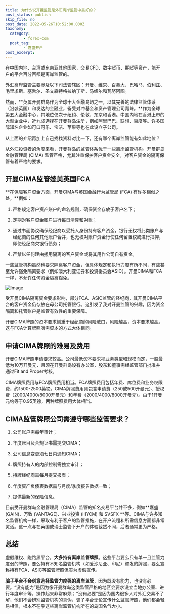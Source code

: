 ```yaml
---
title: 为什么说开曼监管是外汇离岸监管中最好的？
post_status: publish
skip_file: no
post_date: 2022-05-26T10:52:00.000Z
taxonomy:
  category:
        - forex-com
  post_tag:
        - 嘉盛开户
post_excerpt: 
---
```

在中国内地、台湾或东南亚其他国家，交易CFD、数字货币、期货等资产，能开户的平台百分百都是离岸监管的。

外汇离岸监管主要涉及以下司法管辖区：开曼、维京、百慕大、巴哈马、伯利兹、毛里求斯、塞舌尔、圣文森特格拉纳丁斯、马绍尔和瓦努阿图。

然而，**英属开曼群岛作为全球十大金融岛屿之一，以其完善的法律监管体系（沿袭英国）和发达的金融业，备受对冲基金和资产管理公司青睐。**作为全球第五大金融中心，其地位仅次于纽约、伦敦、东京和香港。中国内地在香港上市的大型企业中，近九成选择在开曼群岛注册，例如阿里巴巴、联想、百度等。许多国际知名企业如可口可乐、宝洁、苹果等也在此设立子公司。

从上面的介绍再加上自己找找资料对比一下，还有哪个离岸监管能有如此地位？

从外汇投资者的角度来看，开曼群岛的监管体系优于一些离岸监管机构。开曼群岛金融管理局 (CIMA) 监管严格，尤其注重保护客户资金安全，对客户资金的隔离保管有着严格的要求。

## 开曼CIMA监管媲美英国FCA

**在保障客户资金方面，开曼CIMA与英国金融行为监管局 (FCA) 有许多相似之处，**例如：

1. 严格规定客户资产账户的命名规则，确保资金存放于客户名下；

1. 定期对客户资金账户进行每日清算和对账；

1. 通过书面协议确保经纪商以受托人身份持有客户资金，银行无权将此类账户与经纪商的任何其他账户合并，也无权对账户资金行使任何留置权或进行扣押，即使经纪商欠银行债务；

1. 严禁以任何理由挪用隔离的客户资金或将其用作公司自有资金。

一些监管机构虽然也要求隔离客户资金，但具体规定和执行力度有所不同，有些甚至允许豁免隔离要求（例如澳大利亚证券和投资委员会ASIC）。开曼CIMA和FCA一样，不允许任何资金隔离豁免。

![Image](https://prod-files-secure.s3.us-west-2.amazonaws.com/39ed1227-6d7d-4570-be36-9ccd4a2c4241/bd849744-3fcb-4a37-8312-357962c8f065/image.png?X-Amz-Algorithm=AWS4-HMAC-SHA256&X-Amz-Content-Sha256=UNSIGNED-PAYLOAD&X-Amz-Credential=ASIAZI2LB4666SGLBCDW%2F20250721%2Fus-west-2%2Fs3%2Faws4_request&X-Amz-Date=20250721T161414Z&X-Amz-Expires=3600&X-Amz-Security-Token=IQoJb3JpZ2luX2VjEMD%2F%2F%2F%2F%2F%2F%2F%2F%2F%2FwEaCXVzLXdlc3QtMiJHMEUCIQCncubQET5K%2Bt3k5vN9bUcT%2B71FP0WSiyy3EWUaJ2t7KgIgBX6MbgZZwPp3hFa9eIVQvBQfEPG4zS%2FY55Etj2mh8CQqiAQI2f%2F%2F%2F%2F%2F%2F%2F%2F%2F%2FARAAGgw2Mzc0MjMxODM4MDUiDH32MXuIb6TQlyFimircA6TkI2VeTQiCLl5IAcxPVXR3lQ9q7R8eRdBLft1O3DAMzkFCRP072Mh2OFDGqmcplIsrvwG5b1OxIjIFsNboWxijlF5Aoacf2PfuBcjsIHO9C%2FW4m%2FnCXXhd1bqjpF58OlIsnNrCPrzDzwjHU%2Fdt783bULvGLTq4uMfJnyFFy6TSO3DtKXQxrORkw%2BPoT7me3WPBFBucH8KUHhVwLEYAfIPQ0XYQh4RJZQhReWNxOaZbjwWfU3zMLPIs6kkZOXl3haXLBU7XjAIEEjqvb5Wlfordl56ivCWy7%2Fz5sKd%2FONQ%2BZtHx2SK4I2rFixbp%2Fpgc8H%2BgphhOGrSxUvmBCU0O1tJ6uQluGuoDJKHQWfa5wBlGB0X2MtnjeO%2FQYfd2qXpTFs9uGill4K2Pyn2gMNPSR0x7Xm%2BUZ3yVDxL95hdlZOSCWQpIJApX6%2FGsBJymDTtm2nqNbh1EvPdpq8mIAWLUtT3io76HTOjgNZv2BLPhKBRuVtNKrxwBxXy11QetXc17ANvcRqFX00QAlevwyeNauzeBa5WKAzq14yO5tEsBMkmqiFEr6NNAKmv9r74FNEM3oG4yJ%2Ft6XUlzTkH9ZanJvzcjLWilvkAsWYtCvwRevvwx39evWOSq%2B%2F6NL0unMKrO%2BcMGOqUBknb3dppOSByyNwHazwBXxNgxN0Usstreh1IAqoM%2BekxcFDwemdwNMrmxmjSTJhlZjz0zOxypNt9800WAxOZgwovtJVmOPnmu6AIlnzBVAwzsPPK6kJ%2Fp7e5K3JCPUSf1r216JfPzBM4tN2Sf4xZ3wjYIqeBHgS1eowLp9ErseMWiWimjNgL3Csi1I8ZffhEF6NABgbu6HYU0HSnbSjvRwY3%2BJZwo&X-Amz-Signature=784bab8ba3a8ae1b53e5293efd699944676d2cc3a3328fca49b4b7d4b45e7747&X-Amz-SignedHeaders=host&x-amz-checksum-mode=ENABLED&x-id=GetObject)

受开曼CIMA隔离资金要求影响，部分FCA、ASIC监管的经纪商，其开曼CIMA平台的客户资金仍存放在母公司托管银行。这引发了我对开曼监管的兴趣，因为资金隔离和托管账户是监管有效性的重要保障。

开曼CIMA牌照的资本要求侧重于经纪商的风险敞口，风险越高，资本要求越高。这与FCA计算牌照所需资本的方式大体相同。

## **申请CIMA牌照的难易及费用**

开曼CIMA牌照申请要求较高。公司最低资本要求视业务类型和规模而定，一般最低为10万开曼元，且须在开曼群岛设有办公室，股东和董事需经监管部门批准并通过Fit and Proper考核。

CIMA牌照费用与FCA牌照费用相当。FCA牌照费用包括年费、席位费和业务权限费，约1500-2500英镑。CIMA牌照费用则包含申请费（250或500开曼元）、授权费（2000/4000/8000开曼元）和年费（2000/4000/8000开曼元）。由于1开曼元约等于0.95英镑，两种牌照费用大体相当。

## CIMA监管牌照公司需遵守哪些监管要求？

1. 公司账户需每年审计；

1. 年度账目及合规证书需提交CIMA；

1. 公司信息变更须七日内通知CIMA；

1. 牌照持有人的内部控制需独立审计；

1. 持牌经纪商需每月提交报表；

1. 年度资产负债表数据需与月度/季度报告数据一致；

1. 提供最新的保险信息。

目前受开曼群岛金融管理局（CIMA）监管的知名交易平台并不多，例如**嘉盛 (GAIN)、万致 (VANTAGE)、兴业投资 (HYCM) 和 SVSFX **等。CIMA与许多知名监管机构一样，采取有利于客户的监管措施，在开户流程和所需信息方面都非常灵活。这一点与在英国或瑞士监管下开户的体验截然不同，后者通常更为严格。

## 总结

虚假维权、跑路黑平台，**大多持有离岸监管牌照**。这些平台要么只有单一且监管力度弱的牌照，要么持有不知名监管机构（如爱沙尼亚、印尼）颁发的牌照，要么宣称持有FCA、ASIC等监管牌照但实为虚假宣传。

**骗子平台不会刻意选择监管力度强的离岸监管**，因为既没有能力，也没有必要。“没有能力”是因为像开曼群岛这类监管严格的地区会要求设立当地办公室、进行年度审计等，操作起来非常麻烦；“没有必要”是因为国内很多人对外汇交易不了解，他们不会辨别监管机构的真伪，骗子平台无论宣传什么监管牌照，他们都会轻易相信，根本不在乎这些离岸监管机构所在的岛国名气大小。